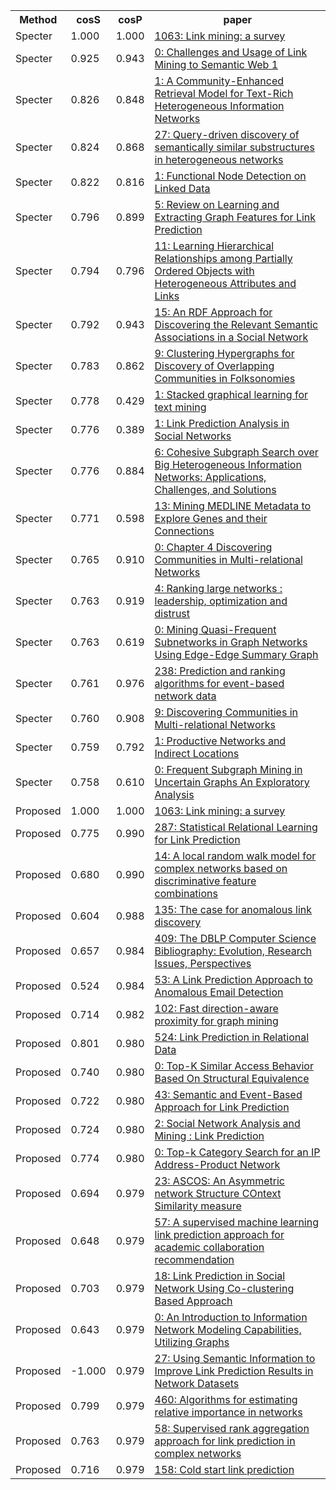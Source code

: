 <html><table><tr>
<th>Method</th>
<th>cosS</th>
<th>cosP</th>
<th>paper</th>
</tr>
<tr>
<td>Specter</td>
<td>1.000</td>
<td>1.000</td>
<td><a href="https://www.semanticscholar.org/paper/4c3bce670150c86905e3c21e0b745a346fb4d068">1063: Link mining: a survey</a></td>
</tr>
<tr>
<td>Specter</td>
<td>0.925</td>
<td>0.943</td>
<td><a href="https://www.semanticscholar.org/paper/2f69e333d6fb1afaac09bb2358c527219a936b9e">0: Challenges and Usage of Link Mining to Semantic Web 1</a></td>
</tr>
<tr>
<td>Specter</td>
<td>0.826</td>
<td>0.848</td>
<td><a href="https://www.semanticscholar.org/paper/28025cd7eddbb33b13ca87fda78590c1e9fe92fd">1: A Community-Enhanced Retrieval Model for Text-Rich Heterogeneous Information Networks</a></td>
</tr>
<tr>
<td>Specter</td>
<td>0.824</td>
<td>0.868</td>
<td><a href="https://www.semanticscholar.org/paper/03c307b481b3265334cf9de8359bbb2309dfa748">27: Query-driven discovery of semantically similar substructures in heterogeneous networks</a></td>
</tr>
<tr>
<td>Specter</td>
<td>0.822</td>
<td>0.816</td>
<td><a href="https://www.semanticscholar.org/paper/e91ab3dff4c79ef118a1e91f3584c5a2b61a733b">1: Functional Node Detection on Linked Data</a></td>
</tr>
<tr>
<td>Specter</td>
<td>0.796</td>
<td>0.899</td>
<td><a href="https://www.semanticscholar.org/paper/31fcd2eb77983aa80144fd5d1c7d6fd3cd6fcb6f">5: Review on Learning and Extracting Graph Features for Link Prediction</a></td>
</tr>
<tr>
<td>Specter</td>
<td>0.794</td>
<td>0.796</td>
<td><a href="https://www.semanticscholar.org/paper/67338996cb6759b3d01303d355a86ea2a42163ac">11: Learning Hierarchical Relationships among Partially Ordered Objects with Heterogeneous Attributes and Links</a></td>
</tr>
<tr>
<td>Specter</td>
<td>0.792</td>
<td>0.943</td>
<td><a href="https://www.semanticscholar.org/paper/4e1186d3ac9d46db6704150d23672f52a36542a3">15: An RDF Approach for Discovering the Relevant Semantic Associations in a Social Network</a></td>
</tr>
<tr>
<td>Specter</td>
<td>0.783</td>
<td>0.862</td>
<td><a href="https://www.semanticscholar.org/paper/bc2c0e687a70b5cff83024070ca8f9f81d59577f">9: Clustering Hypergraphs for Discovery of Overlapping Communities in Folksonomies</a></td>
</tr>
<tr>
<td>Specter</td>
<td>0.778</td>
<td>0.429</td>
<td><a href="https://www.semanticscholar.org/paper/72213e24713264da816f43a42d606f115998fe7b">1: Stacked graphical learning for text mining</a></td>
</tr>
<tr>
<td>Specter</td>
<td>0.776</td>
<td>0.389</td>
<td><a href="https://www.semanticscholar.org/paper/52bbcbd38ed43415187157b989b57c60781a123e">1: Link Prediction Analysis in Social Networks</a></td>
</tr>
<tr>
<td>Specter</td>
<td>0.776</td>
<td>0.884</td>
<td><a href="https://www.semanticscholar.org/paper/f6e3726ce6d606e3b27e3258332d2a9f54b2e5b8">6: Cohesive Subgraph Search over Big Heterogeneous Information Networks: Applications, Challenges, and Solutions</a></td>
</tr>
<tr>
<td>Specter</td>
<td>0.771</td>
<td>0.598</td>
<td><a href="https://www.semanticscholar.org/paper/2db8cc0ff26fe00a3e70e5a32ed00ea4c6c49db0">13: Mining MEDLINE Metadata to Explore Genes and their Connections</a></td>
</tr>
<tr>
<td>Specter</td>
<td>0.765</td>
<td>0.910</td>
<td><a href="https://www.semanticscholar.org/paper/1bebee9604ec8ab70f2f5598955c7a6770253c9d">0: Chapter 4 Discovering Communities in Multi-relational Networks</a></td>
</tr>
<tr>
<td>Specter</td>
<td>0.763</td>
<td>0.919</td>
<td><a href="https://www.semanticscholar.org/paper/bffc9778f22b927ff106cb847822f223adc876eb">4: Ranking large networks : leadership, optimization and distrust</a></td>
</tr>
<tr>
<td>Specter</td>
<td>0.763</td>
<td>0.619</td>
<td><a href="https://www.semanticscholar.org/paper/8f03031dce161a7ee029f12b89b6ddd789b66f94">0: Mining Quasi-Frequent Subnetworks in Graph Networks Using Edge-Edge Summary Graph</a></td>
</tr>
<tr>
<td>Specter</td>
<td>0.761</td>
<td>0.976</td>
<td><a href="https://www.semanticscholar.org/paper/638bb953e789094029f619f27c147c50e72b697e">238: Prediction and ranking algorithms for event-based network data</a></td>
</tr>
<tr>
<td>Specter</td>
<td>0.760</td>
<td>0.908</td>
<td><a href="https://www.semanticscholar.org/paper/a3c1f2514e4d41d45cca9d836fd8db2d395f6932">9: Discovering Communities in Multi-relational Networks</a></td>
</tr>
<tr>
<td>Specter</td>
<td>0.759</td>
<td>0.792</td>
<td><a href="https://www.semanticscholar.org/paper/bac2f4e63750dd5602fed77f2d2b899099371b31">1: Productive Networks and Indirect Locations</a></td>
</tr>
<tr>
<td>Specter</td>
<td>0.758</td>
<td>0.610</td>
<td><a href="https://www.semanticscholar.org/paper/55ccc266cd836323efd069f97a30e68c55d0f3d8">0: Frequent Subgraph Mining in Uncertain Graphs An Exploratory Analysis</a></td>
</tr>
<tr>
<td>Proposed</td>
<td>1.000</td>
<td>1.000</td>
<td><a href="https://www.semanticscholar.org/paper/4c3bce670150c86905e3c21e0b745a346fb4d068">1063: Link mining: a survey</a></td>
</tr>
<tr>
<td>Proposed</td>
<td>0.775</td>
<td>0.990</td>
<td><a href="https://www.semanticscholar.org/paper/67dc9b7c747436f9c8e74813d0ad4098428b2647">287: Statistical Relational Learning for Link Prediction</a></td>
</tr>
<tr>
<td>Proposed</td>
<td>0.680</td>
<td>0.990</td>
<td><a href="https://www.semanticscholar.org/paper/a97d0ba7c760bc8551013502a88bef2cfff053b3">14: A local random walk model for complex networks based on discriminative feature combinations</a></td>
</tr>
<tr>
<td>Proposed</td>
<td>0.604</td>
<td>0.988</td>
<td><a href="https://www.semanticscholar.org/paper/e4e2baccd96908d2f0792ce6c784db077527fbd2">135: The case for anomalous link discovery</a></td>
</tr>
<tr>
<td>Proposed</td>
<td>0.657</td>
<td>0.984</td>
<td><a href="https://www.semanticscholar.org/paper/8f7e5c9a00811249da6581a639eee7fe2567266b">409: The DBLP Computer Science Bibliography: Evolution, Research Issues, Perspectives</a></td>
</tr>
<tr>
<td>Proposed</td>
<td>0.524</td>
<td>0.984</td>
<td><a href="https://www.semanticscholar.org/paper/5524f713fd23625235af482fa261442b38000caf">53: A Link Prediction Approach to Anomalous Email Detection</a></td>
</tr>
<tr>
<td>Proposed</td>
<td>0.714</td>
<td>0.982</td>
<td><a href="https://www.semanticscholar.org/paper/cf610cfdb56573b195df21de22b1603f7cada476">102: Fast direction-aware proximity for graph mining</a></td>
</tr>
<tr>
<td>Proposed</td>
<td>0.801</td>
<td>0.980</td>
<td><a href="https://www.semanticscholar.org/paper/46225772ac4f68a003a26f053bb248d77c7dbf87">524: Link Prediction in Relational Data</a></td>
</tr>
<tr>
<td>Proposed</td>
<td>0.740</td>
<td>0.980</td>
<td><a href="https://www.semanticscholar.org/paper/78da02172e103d287d82bbd50d832512d7b93fdf">0: Top-K Similar Access Behavior Based On Structural Equivalence</a></td>
</tr>
<tr>
<td>Proposed</td>
<td>0.722</td>
<td>0.980</td>
<td><a href="https://www.semanticscholar.org/paper/84b115510c7d52cd063acbc907f548a88643001a">43: Semantic and Event-Based Approach for Link Prediction</a></td>
</tr>
<tr>
<td>Proposed</td>
<td>0.724</td>
<td>0.980</td>
<td><a href="https://www.semanticscholar.org/paper/9634298e8627101ce06cc249ced3dab29b4c520d">2: Social Network Analysis and Mining : Link Prediction</a></td>
</tr>
<tr>
<td>Proposed</td>
<td>0.774</td>
<td>0.980</td>
<td><a href="https://www.semanticscholar.org/paper/71cb59f1eb6605a600d26c1fa2c83cda8dd1918a">0: Top-k Category Search for an IP Address-Product Network</a></td>
</tr>
<tr>
<td>Proposed</td>
<td>0.694</td>
<td>0.979</td>
<td><a href="https://www.semanticscholar.org/paper/946315da034cb9e281b750f1773066289eb08881">23: ASCOS: An Asymmetric network Structure COntext Similarity measure</a></td>
</tr>
<tr>
<td>Proposed</td>
<td>0.648</td>
<td>0.979</td>
<td><a href="https://www.semanticscholar.org/paper/695ade9ca7d69b1133297d2dc62d08a5a1003198">57: A supervised machine learning link prediction approach for academic collaboration recommendation</a></td>
</tr>
<tr>
<td>Proposed</td>
<td>0.703</td>
<td>0.979</td>
<td><a href="https://www.semanticscholar.org/paper/d1543882d0a02b5a565e7c0d8cde45b6702fc961">18: Link Prediction in Social Network Using Co-clustering Based Approach</a></td>
</tr>
<tr>
<td>Proposed</td>
<td>0.643</td>
<td>0.979</td>
<td><a href="https://www.semanticscholar.org/paper/299f2f4f367d50e06f5627c192eb616e1cff6ed5">0: An Introduction to Information Network Modeling Capabilities, Utilizing Graphs</a></td>
</tr>
<tr>
<td>Proposed</td>
<td>-1.000</td>
<td>0.979</td>
<td><a href="https://www.semanticscholar.org/paper/b5f803aabae273dcf894731a06b1882224447072">27: Using Semantic Information to Improve Link Prediction Results in Network Datasets</a></td>
</tr>
<tr>
<td>Proposed</td>
<td>0.799</td>
<td>0.979</td>
<td><a href="https://www.semanticscholar.org/paper/baafb9f23ee511930104e4b15532b6094f429c8b">460: Algorithms for estimating relative importance in networks</a></td>
</tr>
<tr>
<td>Proposed</td>
<td>0.763</td>
<td>0.979</td>
<td><a href="https://www.semanticscholar.org/paper/82a695957365bc5e12e34cac88d899b2fa5d2ccf">58: Supervised rank aggregation approach for link prediction in complex networks</a></td>
</tr>
<tr>
<td>Proposed</td>
<td>0.716</td>
<td>0.979</td>
<td><a href="https://www.semanticscholar.org/paper/4524672008dfac045b21758b1be9b5defacf8104">158: Cold start link prediction</a></td>
</tr>
</table></html>
